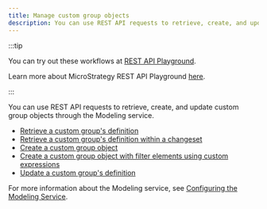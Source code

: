 ```yaml
---
title: Manage custom group objects
description: You can use REST API requests to retrieve, create, and update custom group objects through the Modeling service.
---
```


<Available since="2021 Update 2" />

:::tip

You can try out these workflows at [REST API Playground](https://www.postman.com/microstrategysdk/workspace/microstrategy-rest-api/folder/16131298-897727c2-1954-4b12-8d51-ddf79968e22c?ctx=documentation).

Learn more about MicroStrategy REST API Playground [here](/docs/getting-started/playground.md).

:::

You can use REST API requests to retrieve, create, and update custom group objects through the Modeling service.

- [Retrieve a custom group's definition](./retrieve-a-custom-groups-definition.md)
- [Retrieve a custom group's definition within a changeset](./retrieve-a-custom-groups-definition-within-a-changeset.md)
- [Create a custom group object](./create-a-custom-group-object.md)
- [Create a custom group object with filter elements using custom expressions](./create-a-custom-group-object-with-filter-elements-using-custom-expressions.md)
- [Update a custom group's definition](./update-a-custom-groups-definition.md)

For more information about the Modeling service, see [Configuring the Modeling Service](https://www2.microstrategy.com/producthelp/Current/InstallConfig/en-us/Content/modeling_service.htm).
